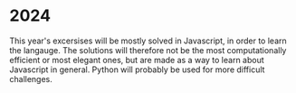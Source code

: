 # 2024

This year's excersises will be mostly solved in Javascript, in order to learn the langauge. The solutions will therefore not be the most computationally efficient or most elegant ones, but are made as a way to learn about Javascript in general. Python will probably be used for more difficult challenges.
